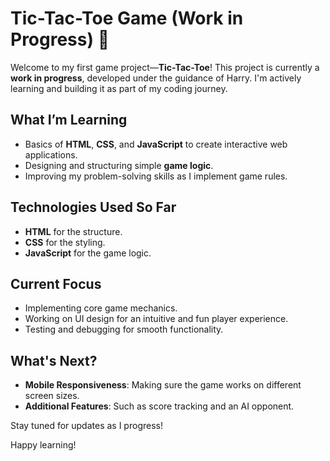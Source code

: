 
# Tic-Tac-Toe Game (Work in Progress) 🚧

Welcome to my first game project—**Tic-Tac-Toe**! This project is currently a **work in progress**, developed under the guidance of Harry. I'm actively learning and building it as part of my coding journey.

## What I’m Learning
- Basics of **HTML**, **CSS**, and **JavaScript** to create interactive web applications.
- Designing and structuring simple **game logic**.
- Improving my problem-solving skills as I implement game rules.

## Technologies Used So Far
- **HTML** for the structure.
- **CSS** for the styling.
- **JavaScript** for the game logic.

## Current Focus
- Implementing core game mechanics.
- Working on UI design for an intuitive and fun player experience.
- Testing and debugging for smooth functionality.

## What's Next?
- **Mobile Responsiveness**: Making sure the game works on different screen sizes.
- **Additional Features**: Such as score tracking and an AI opponent.
  
Stay tuned for updates as I progress!

Happy learning!
